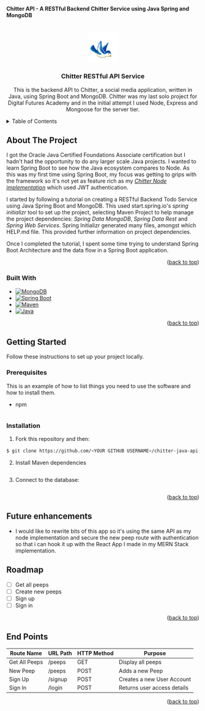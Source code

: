#### Chitter API -  A RESTful Backend Chitter Service using Java Spring and MongoDB

<a name="readme-top"></a>

<!-- PROJECT LOGO -->
<br />
<div align="center">
  <a href="https://github.com/OanaDemian/chitter-java-api">
    <img src="images/logo.png" alt="Logo" width="80" height="80">
  </a>

<h3 align="center">Chitter RESTful API Service </h3>

  <p align="center">
This is the backend API to Chitter, a social media application, written in Java, using Spring Boot and MongoDB. Chitter was my last solo project for Digital Futures Academy and in the initial attempt I used Node, Express and Mongoose for the server tier. </p>

[//]: # (    <br />)
  </p>
</div>



<!-- TABLE OF CONTENTS -->
<details>
  <summary>Table of Contents</summary>
  <ol>
    <li>
      <a href="#about-the-project">About The Project</a>
    <a href="https://github.com/OanaDemian/chitter-java-api"><strong>Explore the docs »</strong></a>
    <br />
      <ul>
        <li><a href="#built-with">Built With</a></li>
      </ul>
    </li>
    <li>
      <a href="#getting-started">Getting Started</a>
      <ul>
        <li><a href="#prerequisites">Prerequisites</a></li>
        <li><a href="#installation">Installation</a></li>
      </ul>
    </li>
    <li><a href="#usage">Usage</a></li>
    <li><a href="#roadmap">Roadmap</a></li>

  </ol>
</details>

<!-- ABOUT THE PROJECT -->
## About The Project

I got the Oracle Java Certified Foundations Associate certification but I hadn't had the opportunity to do any larger scale Java projects. I wanted to learn Spring Boot to see how the Java ecosystem compares to Node. As this was my first time using Spring Boot, my focus was getting to grips with the framework so it's not yet as feature rich as my *[Chitter Node implementation](https://github.com/OanaDemian/chitter-MERN)* which used JWT authentication.

I started by following a tutorial on creating a RESTful Backend Todo Service using Java Spring Boot and MongoDB. This used start.spring.io's _spring initializr_ tool to set up the project, selecting Maven Project to help manage the project dependencies: *Spring Data MongoDB*, *Spring Data Rest* and *Spring Web Services*. Spring Initializr generated many files, amongst which HELP.md file. This provided further information on project dependencies.

Once I completed the tutorial, I spent some time trying to understand Spring Boot Architecture and the data flow in a Spring Boot application. 

<p align="right">(<a href="#readme-top">back to top</a>)</p>

### Built With

* [![MongoDB][MongoDB]][MongoDB-url]
* [![Spring Boot][Spring Boot]][Spring Boot-url]
* [![Maven][Apache Maven]][Apache Maven-url]
* [![Java][Java]][Java-url]

<p align="right">(<a href="#readme-top">back to top</a>)</p>


<!-- GETTING STARTED -->
## Getting Started

Follow these instructions to set up your project locally.

### Prerequisites

This is an example of how to list things you need to use the software and how to install them.
* npm
  ```sh

  ```

### Installation
1. Fork this repository and then:

```sh
$ git clone https://github.com/<YOUR GITHUB USERNAME>/chitter-java-api.git && cd chitter-java-api
```
2. Install Maven dependencies
   ```sh

   ```
3. Connect to the database:
   ```sh
   ```

<p align="right">(<a href="#readme-top">back to top</a>)</p>

<!-- ENHANCEMENTS -->
## Future enhancements
- I would like to rewrite bits of this app so it's using the same API as my node implementation and secure the new peep route with authentication so that i can hook it up with the React App I made in my MERN Stack implementation. 

<!-- ROADMAP -->
## Roadmap

- [ ] Get all peeps
- [ ] Create new peeps
- [ ] Sign up
- [ ] Sign in

<p align="right">(<a href="#readme-top">back to top</a>)</p>

<!-- PLANNING ROUTES -->
## End Points 

| Route Name                       | URL Path   | HTTP Method | Purpose                      |
| -------------------------------- | ---------- | ----------- | ---------------------------- |
| Get All Peeps                    | /peeps     | GET         | Display all peeps            |
| New Peep                         | /peeps     | POST        | Adds a new Peep              |
| Sign Up                          | /signup    | POST        | Creates a new User Account   |
| Sign In                          | /login     | POST        | Returns user access details  |

<p align="right">(<a href="#readme-top">back to top</a>)</p>


<!-- MARKDOWN LINKS & IMAGES -->
<!-- https://www.markdownguide.org/basic-syntax/#reference-style-links -->

[MongoDB]:https://img.shields.io/badge/MongoDB-%234ea94b.svg?style=for-the-badge&logo=mongodb&logoColor=white
[MongoDB-url]:https://www.mongodb.com
[Spring Boot]: https://img.shields.io/badge/spring-%236DB33F.svg?style=for-the-badge&logo=spring&logoColor=white
[Spring Boot-url]:https://spring.io/projects/spring-boot
[Apache Maven]:https://img.shields.io/badge/Apache%20Maven-C71A36?style=for-the-badge&logo=Apache%20Maven&logoColor=white
[Apache Maven-url]:https://maven.apache.org/
[Java]:https://img.shields.io/badge/java-%23ED8B00.svg?style=for-the-badge&logo=openjdk&logoColor=white
[Java-url]:https://www.oracle.com/java/technologies/javase/jdk11-archive-downloads.html

